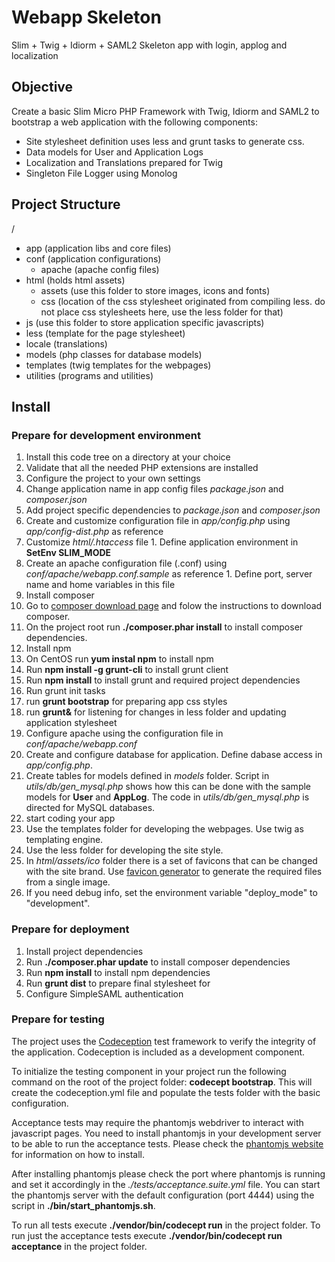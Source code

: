 # Webapp Skeleton
Slim + Twig + Idiorm + SAML2 Skeleton app with login, applog and localization

## Objective
Create a basic Slim Micro PHP Framework with Twig, Idiorm and SAML2 to bootstrap a web application with the following components:
- Site stylesheet definition uses less and grunt tasks to generate css.
- Data models for User and Application Logs
- Localization and Translations prepared for Twig
- Singleton File Logger using Monolog

## Project Structure
/
- app (application libs and core files)
- conf (application configurations)
  - apache (apache config files)
- html (holds html assets)
  - assets (use this folder to store images, icons and fonts)
  - css (location of the css stylesheet originated from compiling less. do not place css stylesheets here, use the less folder for that)
- js (use this folder to store application specific javascripts)
- less (template for the page stylesheet)
- locale (translations)
- models (php classes for database models)
- templates (twig templates for the webpages)
- utilities (programs and utilities)

## Install
### Prepare for development environment
1. Install this code tree on a directory at your choice
1. Validate that all the needed PHP extensions are installed
1. Configure the project to your own settings
  1. Change application name in app config files *package.json* and *composer.json*
  1. Add project specific dependencies to *package.json* and *composer.json*
  1. Create and customize configuration file in *app/config.php* using *app/config-dist.php* as reference
  1. Customize *html/.htaccess* file
    1. Define application environment in **SetEnv SLIM_MODE**
  1. Create an apache configuration file (.conf) using *conf/apache/webapp.conf.sample* as reference
    1. Define port, server name and home variables in this file
1. Install composer
  1. Go to [composer download page](https://getcomposer.org/download/) and folow the instructions to download composer.
  1. On the project root run **./composer.phar install** to install composer dependencies.
1. Install npm
  1. On CentOS run **yum instal npm** to install npm
  1. Run **npm install -g grunt-cli** to install grunt client
  1. Run **npm install** to install grunt and required project dependencies
1. Run grunt init tasks
  1. run **grunt bootstrap** for preparing app css styles
  1. run **grunt&** for listening for changes in less folder and updating application stylesheet
1. Configure apache using the configuration file in *conf/apache/webapp.conf*
1. Create and configure database for application. Define dabase access in *app/config.php*.
  1. Create tables for models defined in *models* folder. Script in *utils/db/gen_mysql.php* shows how this can be done with the sample models for **User** and **AppLog**. The code in *utils/db/gen_mysql.php* is directed for MySQL databases.
1. start coding your app
  1. Use the templates folder for developing the webpages. Use twig as templating engine.
  1. Use the less folder for developing the site style.
  1. In *html/assets/ico* folder there is a set of favicons that can be changed with the site brand. Use [favicon generator](http://www.favicon-generator.org/) to generate the required files from a single image.
  1. If you need debug info, set the environment variable "deploy_mode" to "development".

### Prepare for deployment
1. Install project dependencies
  1. Run **./composer.phar update** to install composer dependencies
  1. Run **npm install** to install npm dependencies
  1. Run **grunt dist** to prepare final stylesheet for
1. Configure SimpleSAML authentication

### Prepare for testing
The project uses the [Codeception](http://codeception.com) test framework to verify the integrity of the application. Codeception is included as a development component.

To initialize the testing component in your project run the following command on the root of the project folder: **codecept bootstrap**. This will create the codeception.yml file and populate the tests folder with the basic configuration.

Acceptance tests may require the phantomjs webdriver to interact with javascript pages. You need to install phantomjs in your development server to be able to run the acceptance tests. Please check the [phantomjs website](http://phantomjs.org/) for information on how to install.

After installing phantomjs please check the port where phantomjs is running and set it accordingly in the *./tests/acceptance.suite.yml* file. You can start the phantomjs server with the default configuration (port 4444) using the script in **./bin/start_phantomjs.sh**.

To run all tests execute **./vendor/bin/codecept run** in the project folder.
To run just the acceptance tests execute **./vendor/bin/codecept run acceptance** in the project folder.

